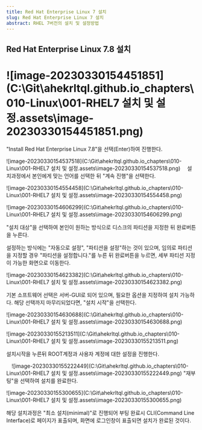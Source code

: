 ```yaml
---
title: Red Hat Enterprise Linux 7 설치
slug: Red Hat Enterprise Linux 7 설치
abstract: RHEL 7버전의 설치 및 설정방법
---
```

## Red Hat Enterprise Linux 7.8 설치

# ![image-20230330154451851](C:\Git\ahekrltql.github.io\_chapters\010-Linux\001-RHEL7 설치 및 설정.assets\image-20230330154451851.png)

"Install Red Hat Enterprise Linux 7.8"을 선택(Enter)하여 진행한다.

![image-20230330154537518](C:\Git\ahekrltql.github.io\_chapters\010-Linux\001-RHEL7 설치 및 설정.assets\image-20230330154537518.png) 
설치과정에서 본인에게 맞는 언어를 선택한 뒤 "계속 진행"을 선택한다.

![image-20230330154554458](C:\Git\ahekrltql.github.io\_chapters\010-Linux\001-RHEL7 설치 및 설정.assets\image-20230330154554458.png)

![image-20230330154606299](C:\Git\ahekrltql.github.io\_chapters\010-Linux\001-RHEL7 설치 및 설정.assets\image-20230330154606299.png)

"설치 대상"을 선택하여 본인이 원하는 방식으로 디스크의 파티션을 지정한 뒤 완료버튼을 누른다.

설정하는 방식에는 "자동으로 설정", "파티션을 설정"하는 것이 있으며, 임의로 파티션을 지정할 경우 "파티션을 설정합니다."를 누른 뒤 완료버튼을 누르면, 세부 파티션 지정이 가능한 화면으로 이동한다.

![image-20230330154623382](C:\Git\ahekrltql.github.io\_chapters\010-Linux\001-RHEL7 설치 및 설정.assets\image-20230330154623382.png)

기본 소프트웨어 선택은 서버-GUI로 되어 있으며, 필요한 옵션을 지정하여 설치 가능하다.  해당 선택까지 마무리되었다면, "설치 시작"을  선택한다.

![image-20230330154630688](C:\Git\ahekrltql.github.io\_chapters\010-Linux\001-RHEL7 설치 및 설정.assets\image-20230330154630688.png)

![image-20230330155213511](C:\Git\ahekrltql.github.io\_chapters\010-Linux\001-RHEL7 설치 및 설정.assets\image-20230330155213511.png)

설치시작을 누른뒤 ROOT계정과 사용자 계정에 대한 설정을 진행한다. 

 ![image-20230330155222449](C:\Git\ahekrltql.github.io\_chapters\010-Linux\001-RHEL7 설치 및 설정.assets\image-20230330155222449.png)
"재부팅"을 선택하여 설치를 완료한다.


![image-20230330155300655](C:\Git\ahekrltql.github.io\_chapters\010-Linux\001-RHEL7 설치 및 설정.assets\image-20230330155300655.png)

해당 설치과정은 "최소 설치(minimal)"로 진행되어 부팅 완료시 CLI(Command Line Interface)로 페이지가 표출되며, 화면에 로그인창이 표출되면 설치가 완료된 것이다.